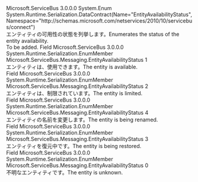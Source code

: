 <Type Name="EntityAvailabilityStatus" FullName="Microsoft.ServiceBus.Messaging.EntityAvailabilityStatus">
  <TypeSignature Language="C#" Value="public enum EntityAvailabilityStatus" />
  <TypeSignature Language="ILAsm" Value=".class public auto ansi sealed EntityAvailabilityStatus extends System.Enum" />
  <TypeSignature Language="DocId" Value="T:Microsoft.ServiceBus.Messaging.EntityAvailabilityStatus" />
  <TypeSignature Language="VB.NET" Value="Public Enum EntityAvailabilityStatus" />
  <TypeSignature Language="F#" Value="type EntityAvailabilityStatus = " />
  <AssemblyInfo>
    <AssemblyName>Microsoft.ServiceBus</AssemblyName>
    <AssemblyVersion>3.0.0.0</AssemblyVersion>
  </AssemblyInfo>
  <Base>
    <BaseTypeName>System.Enum</BaseTypeName>
  </Base>
  <Attributes>
    <Attribute>
      <AttributeName>System.Runtime.Serialization.DataContract(Name="EntityAvailabilityStatus", Namespace="http://schemas.microsoft.com/netservices/2010/10/servicebus/connect")</AttributeName>
    </Attribute>
  </Attributes>
  <Docs>
    <summary><span data-ttu-id="0fa0d-101">エンティティの可用性の状態を列挙します。</span><span class="sxs-lookup"><span data-stu-id="0fa0d-101">Enumerates the status of the entity availability.</span></span></summary>
    <remarks>To be added.</remarks>
  </Docs>
  <Members>
    <Member MemberName="Available">
      <MemberSignature Language="C#" Value="Available" />
      <MemberSignature Language="ILAsm" Value=".field public static literal valuetype Microsoft.ServiceBus.Messaging.EntityAvailabilityStatus Available = int32(1)" />
      <MemberSignature Language="DocId" Value="F:Microsoft.ServiceBus.Messaging.EntityAvailabilityStatus.Available" />
      <MemberSignature Language="VB.NET" Value="Available" />
      <MemberSignature Language="F#" Value="Available = 1" Usage="Microsoft.ServiceBus.Messaging.EntityAvailabilityStatus.Available" />
      <MemberType>Field</MemberType>
      <AssemblyInfo>
        <AssemblyName>Microsoft.ServiceBus</AssemblyName>
        <AssemblyVersion>3.0.0.0</AssemblyVersion>
      </AssemblyInfo>
      <Attributes>
        <Attribute>
          <AttributeName>System.Runtime.Serialization.EnumMember</AttributeName>
        </Attribute>
      </Attributes>
      <ReturnValue>
        <ReturnType>Microsoft.ServiceBus.Messaging.EntityAvailabilityStatus</ReturnType>
      </ReturnValue>
      <MemberValue>1</MemberValue>
      <Docs>
        <summary><span data-ttu-id="0fa0d-102">エンティティは、使用できます。</span><span class="sxs-lookup"><span data-stu-id="0fa0d-102">The entity is available.</span></span></summary>
      </Docs>
    </Member>
    <Member MemberName="Limited">
      <MemberSignature Language="C#" Value="Limited" />
      <MemberSignature Language="ILAsm" Value=".field public static literal valuetype Microsoft.ServiceBus.Messaging.EntityAvailabilityStatus Limited = int32(2)" />
      <MemberSignature Language="DocId" Value="F:Microsoft.ServiceBus.Messaging.EntityAvailabilityStatus.Limited" />
      <MemberSignature Language="VB.NET" Value="Limited" />
      <MemberSignature Language="F#" Value="Limited = 2" Usage="Microsoft.ServiceBus.Messaging.EntityAvailabilityStatus.Limited" />
      <MemberType>Field</MemberType>
      <AssemblyInfo>
        <AssemblyName>Microsoft.ServiceBus</AssemblyName>
        <AssemblyVersion>3.0.0.0</AssemblyVersion>
      </AssemblyInfo>
      <Attributes>
        <Attribute>
          <AttributeName>System.Runtime.Serialization.EnumMember</AttributeName>
        </Attribute>
      </Attributes>
      <ReturnValue>
        <ReturnType>Microsoft.ServiceBus.Messaging.EntityAvailabilityStatus</ReturnType>
      </ReturnValue>
      <MemberValue>2</MemberValue>
      <Docs>
        <summary><span data-ttu-id="0fa0d-103">エンティティは、制限されています。</span><span class="sxs-lookup"><span data-stu-id="0fa0d-103">The entity is limited.</span></span></summary>
      </Docs>
    </Member>
    <Member MemberName="Renaming">
      <MemberSignature Language="C#" Value="Renaming" />
      <MemberSignature Language="ILAsm" Value=".field public static literal valuetype Microsoft.ServiceBus.Messaging.EntityAvailabilityStatus Renaming = int32(4)" />
      <MemberSignature Language="DocId" Value="F:Microsoft.ServiceBus.Messaging.EntityAvailabilityStatus.Renaming" />
      <MemberSignature Language="VB.NET" Value="Renaming" />
      <MemberSignature Language="F#" Value="Renaming = 4" Usage="Microsoft.ServiceBus.Messaging.EntityAvailabilityStatus.Renaming" />
      <MemberType>Field</MemberType>
      <AssemblyInfo>
        <AssemblyName>Microsoft.ServiceBus</AssemblyName>
        <AssemblyVersion>3.0.0.0</AssemblyVersion>
      </AssemblyInfo>
      <Attributes>
        <Attribute>
          <AttributeName>System.Runtime.Serialization.EnumMember</AttributeName>
        </Attribute>
      </Attributes>
      <ReturnValue>
        <ReturnType>Microsoft.ServiceBus.Messaging.EntityAvailabilityStatus</ReturnType>
      </ReturnValue>
      <MemberValue>4</MemberValue>
      <Docs>
        <summary><span data-ttu-id="0fa0d-104">エンティティの名前を変更します。</span><span class="sxs-lookup"><span data-stu-id="0fa0d-104">The entity is being renamed.</span></span></summary>
      </Docs>
    </Member>
    <Member MemberName="Restoring">
      <MemberSignature Language="C#" Value="Restoring" />
      <MemberSignature Language="ILAsm" Value=".field public static literal valuetype Microsoft.ServiceBus.Messaging.EntityAvailabilityStatus Restoring = int32(3)" />
      <MemberSignature Language="DocId" Value="F:Microsoft.ServiceBus.Messaging.EntityAvailabilityStatus.Restoring" />
      <MemberSignature Language="VB.NET" Value="Restoring" />
      <MemberSignature Language="F#" Value="Restoring = 3" Usage="Microsoft.ServiceBus.Messaging.EntityAvailabilityStatus.Restoring" />
      <MemberType>Field</MemberType>
      <AssemblyInfo>
        <AssemblyName>Microsoft.ServiceBus</AssemblyName>
        <AssemblyVersion>3.0.0.0</AssemblyVersion>
      </AssemblyInfo>
      <Attributes>
        <Attribute>
          <AttributeName>System.Runtime.Serialization.EnumMember</AttributeName>
        </Attribute>
      </Attributes>
      <ReturnValue>
        <ReturnType>Microsoft.ServiceBus.Messaging.EntityAvailabilityStatus</ReturnType>
      </ReturnValue>
      <MemberValue>3</MemberValue>
      <Docs>
        <summary><span data-ttu-id="0fa0d-105">エンティティを復元中です。</span><span class="sxs-lookup"><span data-stu-id="0fa0d-105">The entity is being restored.</span></span></summary>
      </Docs>
    </Member>
    <Member MemberName="Unknown">
      <MemberSignature Language="C#" Value="Unknown" />
      <MemberSignature Language="ILAsm" Value=".field public static literal valuetype Microsoft.ServiceBus.Messaging.EntityAvailabilityStatus Unknown = int32(0)" />
      <MemberSignature Language="DocId" Value="F:Microsoft.ServiceBus.Messaging.EntityAvailabilityStatus.Unknown" />
      <MemberSignature Language="VB.NET" Value="Unknown" />
      <MemberSignature Language="F#" Value="Unknown = 0" Usage="Microsoft.ServiceBus.Messaging.EntityAvailabilityStatus.Unknown" />
      <MemberType>Field</MemberType>
      <AssemblyInfo>
        <AssemblyName>Microsoft.ServiceBus</AssemblyName>
        <AssemblyVersion>3.0.0.0</AssemblyVersion>
      </AssemblyInfo>
      <Attributes>
        <Attribute>
          <AttributeName>System.Runtime.Serialization.EnumMember</AttributeName>
        </Attribute>
      </Attributes>
      <ReturnValue>
        <ReturnType>Microsoft.ServiceBus.Messaging.EntityAvailabilityStatus</ReturnType>
      </ReturnValue>
      <MemberValue>0</MemberValue>
      <Docs>
        <summary><span data-ttu-id="0fa0d-106">不明なエンティティです。</span><span class="sxs-lookup"><span data-stu-id="0fa0d-106">The entity is unknown.</span></span></summary>
      </Docs>
    </Member>
  </Members>
</Type>
